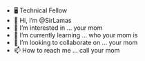 
- 🖥️ Technical Fellow
- 👋 Hi, I’m @SirLamas
- 👀 I’m interested in ... your mom
- 🌱 I’m currently learning ... who your mom is 
- 💞️ I’m looking to collaborate on ... your mom
- 📫 How to reach me ... call your mom

<!---
SirLamas/SirLamas is a ✨ special ✨ repository because its `README.md` (this file) appears on your GitHub profile.
You can click the Preview link to take a look at your changes.
--->
